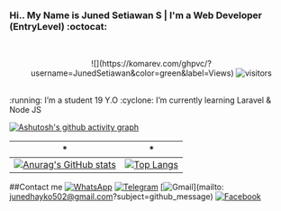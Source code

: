 ### Hi.. My Name is Juned Setiawan S | I'm a Web Developer (EntryLevel) :octocat:
<br/>

<p align="center">
    ![](https://komarev.com/ghpvc/?username=JunedSetiawan&color=green&label=Views)
    <img src="https://visitor-badge.laobi.icu/badge?page_id=JunedSetiawan" alt="visitors"/>   
</p>
<br/>
:running:  I’m a student 19 Y.O
:cyclone:  I’m currently learning Laravel & Node JS
<br/>

[![Ashutosh's github activity graph](https://activity-graph.herokuapp.com/graph?username=JunedSetiawan&theme=redical)](https://github.com/JunedSetiawan)

| * | * |
|  :---: | :---:  |     
| [![Anurag's GitHub stats](https://github-readme-stats.vercel.app/api?username=JunedSetiawan&count_private=true&show_icons=true&hide=issues&theme=radical)](https://github.com/JunedSetiawan) | [![Top Langs](https://github-readme-stats.vercel.app/api/top-langs/?username=JunedSetiawan&theme=radical&hide=scss,html)](https://github.com/JunedSetiawan)    |

##Contact me
[![WhatsApp](https://img.shields.io/badge/WhatsApp-25D366?style=for-the-badge&logo=whatsapp&logoColor=white)](https://wa.me/6282365265904)
[![Telegram](https://img.shields.io/badge/Telegram-26A5E4?style=for-the-badge&logo=telegram&logoColor=white)](https://www.t.me/jnd)
[![Gmail](https://img.shields.io/badge/Gmail-EA4335?style=for-the-badge&logo=gmail&logoColor=white)](mailto: junedhayko502@gmail.com?subject=github_message)
[![Facebook](https://img.shields.io/badge/Facebook-CA377D?style=for-the-badge&logo=facebook&logoColor=white)](https://www.instagram.com/nr_hda0?r=nametag)



